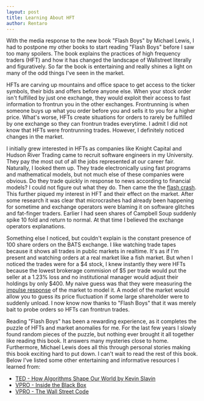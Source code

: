 ```yaml
---
layout: post
title: Learning About HFT
author: Rentaro
---
```


With the media response to the new book "Flash Boys" by Michael Lewis, I had to postpone my other books to start reading "Flash Boys" before I saw too many spoilers. The book explains the practices of high frequency traders (HFT) and how it has changed the landscape of Wallstreet literally and figuratively. So far the book is entertaining and really shines a light on many of the odd things I've seen in the market.


HFTs are carving up mountains and office space to get access to the ticker symbols, their bids and offers before anyone else. When your stock order isn't fulfilled by just one exchange, they would exploit their access to fast information to frontrun you in the other exchanges. Frontrunning is when someone buys up what you order before you and sells it to you for a higher price. What's worse, HFTs create situations for orders to rarely be fulfilled by one exchange so they can frontrun trades everytime. I admit I did not know that HFTs were frontrunning trades. However, I definitely noticed changes in the market. 


I initially grew interested in HFTs as companies like Knight Capital and Hudson River Trading came to recruit software engineers in my University. They pay the most out of all the jobs represented at our career fair. Naturally, I looked them up. They trade electronically using fast programs and mathematical models, but not much else of these companies were obvious. Do they trade quickly in response to news according to financial models? I could not figure out what they do. Then came the the [flash crash](http://en.wikipedia.org/wiki/2010_Flash_Crash). This further piqued my interest in HFT and their effect on the market. After some research it was clear that microcrashes had already been happening for sometime and exchange operators were blaming it on software glitches and fat-finger traders. Earlier I had seen shares of Campbell Soup suddenly spike 10 fold and return to normal. At that time I believed the exchange operators explanations.


Something else I noticed, but couldn't explain is the constant presence of 100 share orders on the BATS exchange. I like watching trade tapes because it shows all trades in public markets in realtime. It's as if I'm present and watching orders at a real market like a fish market. But when I noticed the trades were for a $4 stock, I knew instantly they were HFTs because the lowest brokerage commision of $5 per trade would put the seller at a 1.23% loss and no institutional manager would adjust their holdings by only $400. My naive guess was that they were measuring the [impulse response](http://en.wikipedia.org/wiki/Impulse_response) of the market to model it. A model of the market would allow you to guess its price fluctuation if some large shareholder were to suddenly unload. I now know now thanks to "Flash Boys" that it was merely bait to probe orders so HFTs can frontrun trades.



Reading "Flash Boys" has been a rewarding experience, as it completes the puzzle of HFTs and market anomalies for me. For the last few years I slowly found random pieces of the puzzle, but nothing ever brought it all together like reading this book. It answers many mysteries close to home. Furthermore, Michael Lewis does all this through personal stories making this book exciting hard to put down. I can't wait to read the rest of this book. Below I've listed some other entertaining and informative resources I learned from:

- [TED - How Algorithms Shape Our World by Kevin Slavin](https://www.youtube.com/watch?v=ENWVRcMGDoU)
- [VPRO - Inside the Black Box](https://www.youtube.com/watch?v=aq1Ln1UCoEU)
- [VPRO - The Wall Street Code](https://www.youtube.com/watch?v=kFQJNeQDDHA)
